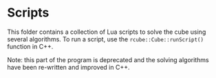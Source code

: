 # Scripts

This folder contains a collection of Lua scripts to solve the cube using
several algorithms. To run a script, use the `rcube::Cube::runScript()`
function in C++.

Note: this part of the program is deprecated and the solving algorithms have
been re-written and improved in C++.